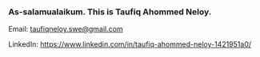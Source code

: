 ### As-salamualaikum. This is Taufiq Ahommed Neloy.

Email: taufiqneloy.swe@gmail.com

LinkedIn: https://www.linkedin.com/in/taufiq-ahommed-neloy-1421951a0/

